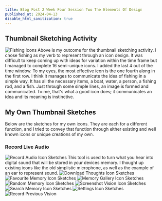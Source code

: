 ```yaml
---
title: Blog Post 2 Week Four Session Two The Elements Of Design
published_at: 2024-04-13
disable_html_sanitization: true
---
```

## Thumbnail Sketching Activity
![Fishing Icons](/w04s2/fishing.jpg)
Above is my outcome for the thumbnail sketching activity. I chose fishing as my verb to represent through an icon design.
It was difficult to keep coming up with ideas for variation within the time frame but I managed to complete 16 semi-unique icons. I added the last 4 out of the time window.
To my eyes, the most effective icon is the one fourth along in the first row. I think it manages to communicate the idea of fishing in a simple way. It has all the necessary items, a boat, water, a person, a fishing rod, and a fish. Just through some simple lines, an image is formed and communicated. To me, that's what a good icon does; it communicates an idea and its meaning is instinctive.

## My Own Thumbnail Sketches
Below are the sketches for my own icons. They are each for a different function, and I tried to convey that function through either existing and well known icons or unique creations of my own.
### Record Live Audio
![Record Audio Icon Sketches](/w04s2/audio.jpg)
This tool is used to turn what you hear into digital sound that will be stored in your devices memory. I thought up existing icons like the old simplistic microphone, as well as the example of an ear to represent sound. 
![Download Thoughts Icon Sketches](/w04s2/download.jpg)
![Favourite Memory Icon Sketches](/w04s2/favourite.jpg)
![Memory Gallery Icon Sketches](/w04s2/gallery.jpg)
![Random Memory Icon Sketches](/w04s2/random.jpg)
![Screenshot Vision Icon Sketches](/w04s2/screenshot.jpg)
![Search Memory Icon Sketches](/w04s2/search.jpg)
![Settings Icon Sketches](/w04s2/settings.jpg)
![Record Previous Vision](/w04s2/vision.jpg)

